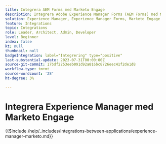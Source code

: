 ```yaml
---
title: Integrera AEM Forms med Marketo Engage
description: Integrera Adobe Experience Manager Forms (AEM Forms) med Marketo Engage för smidig framtagning av leads.
solution: Experience Manager, Experience Manager Forms, Marketo Engage
feature: Integrations
topic: Integrations
role: Leader, Architect, Admin, Developer
level: Beginner
index: false
kt: null
thumbnail: null
badgeIntegration: label="Integrering" type="positive"
last-substantial-update: 2023-07-31T00:00:00Z
source-git-commit: 17bdf2253eeb091d92a816bc8726eec41f2de1d8
workflow-type: tm+mt
source-wordcount: '28'
ht-degree: 3%

---
```



# Integrera Experience Manager med Marketo Engage

{{$include /help/_includes/integrations-between-applications/experience-manager-marketo.md}}

